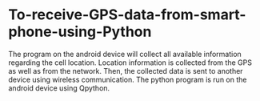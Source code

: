# To-receive-GPS-data-from-smart-phone-using-Python
The program on the android device will collect all available information regarding the cell location. Location information is collected from the GPS as well as from the network. Then, the collected data is sent to another device using wireless communication. The python program is run on the android device using Qpython.
